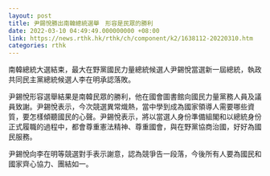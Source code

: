 ```yaml
---
layout: post
title: 尹錫悅勝出南韓總統選舉　形容是民眾的勝利
date: 2022-03-10 04:49:49.000000000 +08:00
link: https://news.rthk.hk/rthk/ch/component/k2/1638112-20220310.htm
categories: rthk
---
```


南韓總統大選結束，最大在野黨國民力量總統候選人尹錫悅當選新一屆總統，執政共同民主黨總統候選人李在明承認落敗。

尹錫悅形容選舉結果是南韓民眾的勝利，他在國會圖書館向國民力量黨務人員及議員致謝。尹錫悅表示，今次競選異常熾熱，當中學到成為國家領導人需要哪些資質，要怎樣傾聽國民的心聲。尹錫悅表示，將以當選人身份準備組閣和以總統身份正式履職的過程中，都會尊重憲法精神、尊重國會，與在野黨協商治國，好好為國民服務。

尹錫悅向李在明等競選對手表示謝意，認為競爭告一段落，今後所有人要為國民和國家齊心協力、團結如一。
